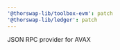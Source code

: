 ```yaml
---
'@thorswap-lib/toolbox-evm': patch
'@thorswap-lib/ledger': patch
---
```


JSON RPC provider for AVAX
